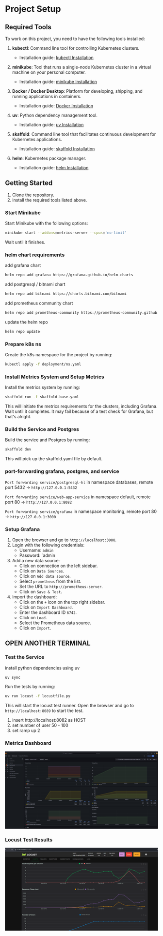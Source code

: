 # Project Setup

## Required Tools

To work on this project, you need to have the following tools installed:

1. **kubectl**: Command line tool for controlling Kubernetes clusters.
   - Installation guide: [kubectl Installation](https://kubernetes.io/docs/tasks/tools/install-kubectl/)

2. **minikube**: Tool that runs a single-node Kubernetes cluster in a virtual machine on your personal computer.
   - Installation guide: [minikube Installation](https://minikube.sigs.k8s.io/docs/start/)

3. **Docker / Docker Desktop**: Platform for developing, shipping, and running applications in containers.
   - Installation guide: [Docker Installation](https://docs.docker.com/get-docker/)

4. **uv**: Python dependency management tool.
   - Installation guide: [uv Installation](https://docs.astral.sh/uv/getting-started/installation/#__tabbed_1_2)

5. **skaffold**: Command line tool that facilitates continuous development for Kubernetes applications.
   - Installation guide: [skaffold Installation](https://skaffold.dev/docs/install/)

6. **helm**: Kubernetes package manager.
   - Installation guide: [helm Installation](https://helm.sh/docs/intro/install/)

## Getting Started

1. Clone the repository.
2. Install the required tools listed above.

### Start Minikube

Start Minikube with the following options:

```sh
minikube start --addons=metrics-server --cpus='no-limit'
```
Wait until it finishes.

### helm chart requirements

add grafana chart
```sh
helm repo add grafana https://grafana.github.io/helm-charts
```
add postgresql / bitnami chart

```sh
helm repo add bitnami https://charts.bitnami.com/bitnami
```

add prometheus community chart

```sh
helm repo add prometheus-community https://prometheus-community.github.io/helm-charts
```

update the helm repo

```sh
helm repo update
```

### Prepare k8s ns

Create the k8s namespace for the project by running:

```sh
kubectl apply -f deployment/ns.yaml
```

### Install Metrics System and Setup Metrics

Install the metrics system by running:

```sh
skaffold run -f skaffold-base.yaml
```

This will initiate the metrics requirements for the clusters, including Grafana. Wait until it completes. It may fail because of a test check for Grafana, but that's alright.

### Build the Service and Postgres

Build the service and Postgres by running:

```sh
skaffold dev
```

This will pick up the skaffold.yaml file by default.

### port-forwarding grafana, postgres, and service

`Port forwarding service/postgresql-hl` in namespace databases, remote port 5432 -> `http://127.0.0.1:5432`

`Port forwarding service/web-app-service` in namespace default, remote port 80 -> `http://127.0.0.1:8082`


`Port forwarding service/grafana` in namespace monitoring, remote port 80 -> `http://127.0.0.1:3000`


### Setup Grafana

1. Open the browser and go to `http://localhost:3000`.
2. Login with the following credentials:
   - Username: `admin`
   - Password: `admin
3. Add a new data source:
    - Click on connection on the left sidebar.
    - Click on `Data Sources`.
    - Click on `Add data source`.
    - Select `prometheus` from the list.
    - Set the URL to `http://prometheus-server`.
    - Click on `Save & Test`.
4. Import the dashboard:
    - Click on the `+` icon on the top right sidebar.
    - Click on `Import Dashboard`.
    - Enter the dashboard ID `6742`.
    - Click on `Load`.
    - Select the Prometheus data source.
    - Click on `Import`.

## OPEN ANOTHER TERMINAL

### Test the Service

install python dependencies using uv

```sh
uv sync
```

Run the tests by running:

```sh
uv run locust -f locustfile.py
```

This will start the locust test runner. Open the browser and go to `http://localhost:8089` to start the test.

1. insert http://localhost:8082 as HOST
2. set number of user 50 - 100
3. set ramp up 2


### Metrics Dashboard

![Metrics Dashboard](./metrics.png)

### Locust Test Results

![Locust Test Results](./locust.png)
